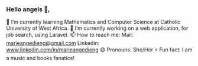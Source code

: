 ### Hello angels 👋,
🌱 I’m currently learning Mathematics and Computer Science at Catholic University of West Africa.
🔭 I’m currently working on a web application, for job search, using Laravel.
📫 How to reach me: 
    Mail: marieangedieng@gmail.com
    Linkedin: www.linkedin.com/in/marieangedieng
😄 Pronouns: She/Her
⚡ Fun fact: I am a music and books fanatics! 
